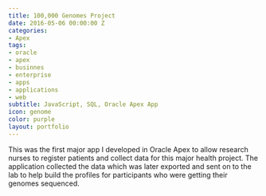 ```yaml
---
title: 100,000 Genomes Project
date: 2016-05-06 00:00:00 Z
categories:
- Apex
tags:
- oracle
- apex
- businnes
- enterprise
- apps
- applications
- web
subtitle: JavaScript, SQL, Oracle Apex App
icon: genome
color: purple
layout: portfolio
---
```


This was the first major app I developed in Oracle Apex to allow research nurses to register patients and collect data for this major health project. The application collected the data which was later exported and sent on to the lab to help build the profiles for participants who were getting their genomes sequenced.

